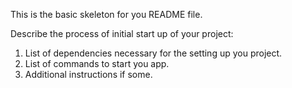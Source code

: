 This is the basic skeleton for you README file.

Describe the process of initial start up of your project:

1. List of dependencies necessary for the setting up you project.
2. List of commands to start you app.
3. Additional instructions if some.